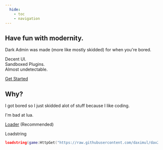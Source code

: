 ```yaml
---
  hide:
    - toc
    - navigation
---
```


<link rel="stylesheet" href="assets/index.css">
<script src="assets/index.js"></script>

<link rel="stylesheet" href="assets/index.css">
<script src="assets/index.js"></script>

<section class="fusion-home-landing">
    <h1>Have fun with modernity.</h1>
    <p>
        Dark Admin was made (more like mostly skidded) for when you're bored.
    </p>
    <p>
        Decent UI.<br>
        Sandboxed Plugins.<br>
        Almost undetectable.
    </p>
    <nav>
        <a href="tutorials/" class="arrow-link">Get Started</a>
    </nav>
</section>

<section class="fusion-home-float">
    <h2>Why?</h2>
    <p>
        I got bored so I just skidded alot of stuff because I like coding.
    </p>
    <p>
        I'm bad at lua.
    </p>
</section>

[Loader](https://raw.githubusercontent.com/daximul/dav2/main/loadstring/loader.lua) (Recommended)

Loadstring
```Lua
loadstring(game:HttpGet("https://raw.githubusercontent.com/daximul/dav2/main/loadstring/loader.lua"))()
```
